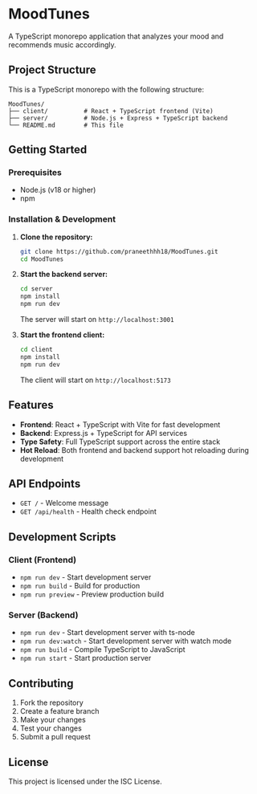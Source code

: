 # MoodTunes

A TypeScript monorepo application that analyzes your mood and recommends music accordingly.

## Project Structure

This is a TypeScript monorepo with the following structure:

```
MoodTunes/
├── client/          # React + TypeScript frontend (Vite)
├── server/          # Node.js + Express + TypeScript backend
└── README.md        # This file
```

## Getting Started

### Prerequisites

- Node.js (v18 or higher)
- npm

### Installation & Development

1. **Clone the repository:**
   ```bash
   git clone https://github.com/praneethhh18/MoodTunes.git
   cd MoodTunes
   ```

2. **Start the backend server:**
   ```bash
   cd server
   npm install
   npm run dev
   ```
   The server will start on `http://localhost:3001`

3. **Start the frontend client:**
   ```bash
   cd client
   npm install
   npm run dev
   ```
   The client will start on `http://localhost:5173`

## Features

- **Frontend**: React + TypeScript with Vite for fast development
- **Backend**: Express.js + TypeScript for API services
- **Type Safety**: Full TypeScript support across the entire stack
- **Hot Reload**: Both frontend and backend support hot reloading during development

## API Endpoints

- `GET /` - Welcome message
- `GET /api/health` - Health check endpoint

## Development Scripts

### Client (Frontend)
- `npm run dev` - Start development server
- `npm run build` - Build for production
- `npm run preview` - Preview production build

### Server (Backend)
- `npm run dev` - Start development server with ts-node
- `npm run dev:watch` - Start development server with watch mode
- `npm run build` - Compile TypeScript to JavaScript
- `npm run start` - Start production server

## Contributing

1. Fork the repository
2. Create a feature branch
3. Make your changes
4. Test your changes
5. Submit a pull request

## License

This project is licensed under the ISC License.
